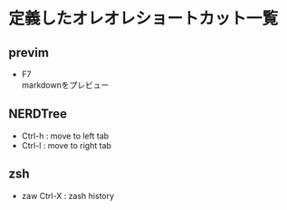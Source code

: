 # 定義したオレオレショートカット一覧

## previm
 * F7  
   markdownをプレビュー

## NERDTree
 * Ctrl-h : move to left tab
 * Ctrl-l : move to right tab

## zsh
 * zaw
   Ctrl-X : zash history
